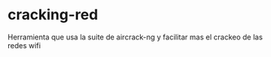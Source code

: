 # cracking-red

Herramienta que usa la suite de aircrack-ng y facilitar mas el crackeo de las redes wifi
